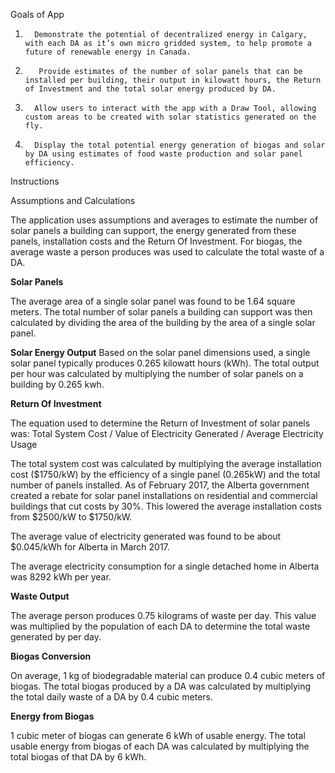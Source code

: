 Goals of App

1.       Demonstrate the potential of decentralized energy in Calgary, with each DA as it’s own micro gridded system, to help promote a future of renewable energy in Canada.
2.        Provide estimates of the number of solar panels that can be installed per building, their output in kilowatt hours, the Return of Investment and the total solar energy produced by DA. 
3.       Allow users to interact with the app with a Draw Tool, allowing custom areas to be created with solar statistics generated on the fly.
4.       Display the total potential energy generation of biogas and solar by DA using estimates of food waste production and solar panel efficiency.

Instructions


Assumptions and Calculations

The application uses assumptions and averages to estimate the number of solar panels a building can support, the energy generated from these panels, installation costs and the Return Of Investment. For biogas, the average waste a person produces was used to calculate the total waste of a DA.

**Solar Panels**

The average area of a single solar panel was found to be 1.64 square meters. The total number of solar panels a building can support was then calculated by dividing the area of the building by the area of a single solar panel.

**Solar  Energy Output** 
Based on the solar panel dimensions used, a single solar panel typically produces 0.265 kilowatt hours (kWh). The total output per hour was calculated by multiplying the number of solar panels on a building by 0.265 kwh.

**Return Of Investment**

The equation used to determine the Return of Investment of solar panels was:
Total System Cost / Value of Electricity Generated / Average Electricity Usage

The total system cost was calculated by multiplying the average installation cost ($1750/kW) by the efficiency of a single panel (0.265kW) and the total number of panels installed. As of February 2017, the Alberta government created a rebate for solar panel installations on residential and commercial buildings that cut costs by 30%. This lowered the average installation costs from $2500/kW to $1750/kW.

The average value of electricity generated was found to be about $0.045/kWh for Alberta in March 2017. 

The average electricity consumption for a single detached home in Alberta was 8292 kWh per year.  

**Waste Output**

The average person produces 0.75 kilograms of waste per day. This value was multiplied by the population of each DA to determine the total waste generated by per day. 

**Biogas Conversion**

On average, 1 kg of biodegradable material can produce 0.4 cubic meters of biogas. The total biogas produced by a DA was calculated by multiplying the total daily waste of a DA by 0.4 cubic meters.

**Energy from Biogas**

1 cubic meter of biogas can generate 6 kWh of usable energy. The total usable energy from biogas of each DA was calculated by multiplying the total biogas of that DA by 6 kWh. 

